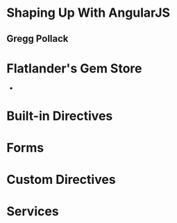 # Shaping Up With AngularJS
## Gregg Pollack

# Flatlander's Gem Store
- 

# Built-in Directives

# Forms

# Custom Directives

# Services
